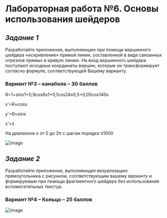 # **Лабораторная работа №6. Основы использования шейдеров**

## ***Задание 1***

Разработайте приложение, выполняющее при помощи вершинного шейдера «искривление» прямой линии, составленной в виде связанных отрезков прямых в кривую
линию. На вход вершинного шейдера поступают исходные координаты вершин, которые он трансформирует согласно формуле, соответствующей Вашему варианту.

### Вариант №3 – канабола – 30 баллов

R=1+sinx1+0,9cos8x1+0,1cos24x0,5+0,05cos140x

x'=R×cosx

y'=R×sinx

z'=z

На диапазоне x от 0 до 2π c шагом порядка π1000

![image](./images/Aspose.Words.7c6f4d7f-3894-411e-a650-dbdb63464fc4.027.png)

## ***Задание 2***

Разработайте приложение, выполняющее визуализацию прямоугольника с рисунком, соответствующим вашему варианту и формируемым при помощи фрагментного
шейдера без использования вспомогательных текстур.

### Вариант №4 – Кольцо – 25 баллов

![image](./images/Aspose.Words.7c6f4d7f-3894-411e-a650-dbdb63464fc4.031.png)